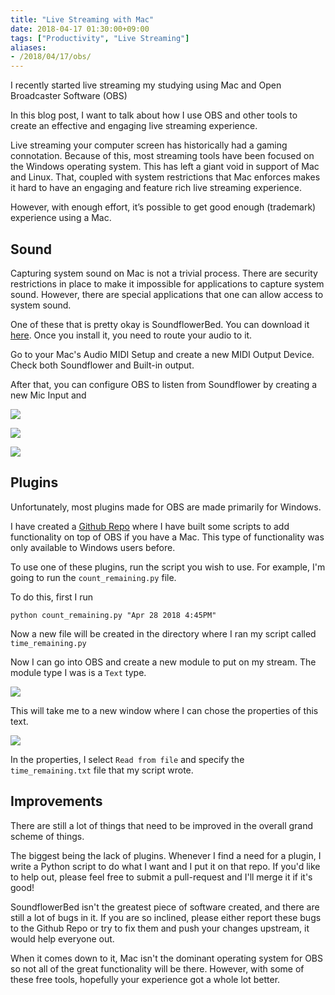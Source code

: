```yaml
---
title: "Live Streaming with Mac"
date: 2018-04-17 01:30:00+09:00
tags: ["Productivity", "Live Streaming"]
aliases:
- /2018/04/17/obs/
---
```

I recently started live streaming my studying using Mac and Open Broadcaster Software (OBS)

In this blog post, I want to talk about how I use OBS and other tools to create an effective and engaging live streaming experience.

Live streaming your computer screen has historically had a gaming connotation. Because of this, most streaming tools have been focused on the Windows operating system. This has left a giant void in support of Mac and Linux. That, coupled with system restrictions that Mac enforces makes it hard to have an engaging and feature rich live streaming experience. 

However, with enough effort, it’s possible to get good enough (trademark) experience using a Mac.

## Sound

Capturing system sound on Mac is not a trivial process. There are security restrictions in place to make it impossible for applications to capture system sound. However, there are special applications that one can allow access to system sound. 

One of these that is pretty okay is SoundflowerBed. You can download it [here](https://github.com/mattingalls/Soundflower). Once you install it, you need to route your audio to it. 

Go to your Mac's Audio MIDI Setup and create a new MIDI Output Device. Check both Soundflower and Built-in output.

After that, you can configure OBS to listen from Soundflower by creating a new Mic Input and

![](/images/obs/select_audio_input_capture.png)

![](/images/obs/new_audio_capture.png)

![](/images/obs/soundflower_select.png)

## Plugins

Unfortunately, most plugins made for OBS are made primarily for Windows.

I have created a [Github Repo](https://github.com/ColdSauce/Mac-OBS-Tools) where I have built some scripts to add functionality on top of OBS if you have a Mac. This type of functionality was only available to Windows users before.

To use one of these plugins, run the script you wish to use. For example, I'm going to run the `count_remaining.py` file. 

To do this, first I run

`python count_remaining.py "Apr 28 2018 4:45PM"` 

Now a new file will be created in the directory where I ran my script called `time_remaining.py`

Now I can go into OBS and create a new module to put on my stream. The module type I was is a `Text` type. 

![](/images/obs/select_text.png)

This will take me to a new window where I can chose the properties of this text.

![](/images/obs/read_from_file.png)

In the properties, I select `Read from file` and specify the `time_remaining.txt` file that my script wrote. 

## Improvements

There are still a lot of things that need to be improved in the overall grand scheme of things. 

The biggest being the lack of plugins. Whenever I find a need for a plugin, I write a Python script to do what I want and I put it on that repo. If you'd like to help out, please feel free to submit a pull-request and I'll merge it if it's good! 

SoundflowerBed isn't the greatest piece of software created, and there are still a lot of bugs in it. If you are so inclined, please either report these bugs to the Github Repo or try to fix them and push your changes upstream, it would help everyone out.

When it comes down to it, Mac isn't the dominant operating system for OBS so not all of the great functionality will be there. However, with some of these free tools, hopefully your experience got a whole lot better.
